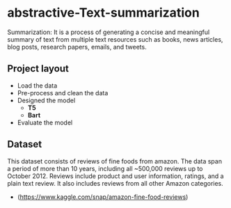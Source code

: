 # abstractive-Text-summarization
 Summarization: It is a process of generating a concise and meaningful summary of text from multiple text resources such as books, news articles, blog posts, research papers, emails, and tweets.
 
 ## Project layout
 - Load the data
 - Pre-process and clean the data
 - Designed the model
   - **T5**
   - **Bart**
 - Evaluate the model

## Dataset
This dataset consists of reviews of fine foods from amazon. The data span a period of more than 10 years, including all ~500,000 reviews up to October 2012. Reviews include product and user information, ratings, and a plain text review. It also includes reviews from all other Amazon categories.
- (https://www.kaggle.com/snap/amazon-fine-food-reviews)
